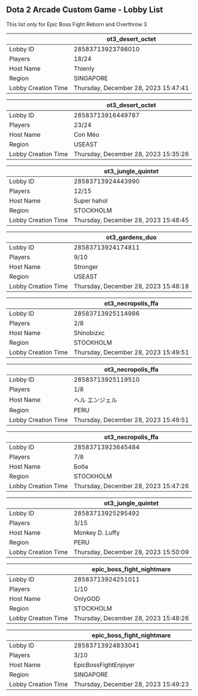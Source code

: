 ## Dota 2 Arcade Custom Game - Lobby List

This list only for Epic Boss Fight Reborn and Overthrow 3

|  | ot3_desert_octet |
| ------ | ------ |
| Lobby ID | 28583713923798010 |
| Players | 18/24 |
| Host Name | Thienly |
| Region | SINGAPORE |
| Lobby Creation Time | Thursday, December 28, 2023 15:47:41 |


|  | ot3_desert_octet |
| ------ | ------ |
| Lobby ID | 28583713916449787 |
| Players | 23/24 |
| Host Name | Con Mèo |
| Region | USEAST |
| Lobby Creation Time | Thursday, December 28, 2023 15:35:26 |


|  | ot3_jungle_quintet |
| ------ | ------ |
| Lobby ID | 28583713924443990 |
| Players | 12/15 |
| Host Name | Super hahol |
| Region | STOCKHOLM |
| Lobby Creation Time | Thursday, December 28, 2023 15:48:45 |


|  | ot3_gardens_duo |
| ------ | ------ |
| Lobby ID | 28583713924174811 |
| Players | 9/10 |
| Host Name | Stronger |
| Region | USEAST |
| Lobby Creation Time | Thursday, December 28, 2023 15:48:18 |


|  | ot3_necropolis_ffa |
| ------ | ------ |
| Lobby ID | 28583713925114986 |
| Players | 2/8 |
| Host Name | Shinobizxc |
| Region | STOCKHOLM |
| Lobby Creation Time | Thursday, December 28, 2023 15:49:51 |


|  | ot3_necropolis_ffa |
| ------ | ------ |
| Lobby ID | 28583713925119510 |
| Players | 1/8 |
| Host Name | ヘル エンジェル |
| Region | PERU |
| Lobby Creation Time | Thursday, December 28, 2023 15:49:51 |


|  | ot3_necropolis_ffa |
| ------ | ------ |
| Lobby ID | 28583713923645484 |
| Players | 7/8 |
| Host Name | Боба |
| Region | STOCKHOLM |
| Lobby Creation Time | Thursday, December 28, 2023 15:47:26 |


|  | ot3_jungle_quintet |
| ------ | ------ |
| Lobby ID | 28583713925295492 |
| Players | 3/15 |
| Host Name | Monkey D. Luffy |
| Region | PERU |
| Lobby Creation Time | Thursday, December 28, 2023 15:50:09 |


|  | epic_boss_fight_nightmare |
| ------ | ------ |
| Lobby ID | 28583713924251011 |
| Players | 1/10 |
| Host Name | OnlyGOD |
| Region | STOCKHOLM |
| Lobby Creation Time | Thursday, December 28, 2023 15:48:26 |


|  | epic_boss_fight_nightmare |
| ------ | ------ |
| Lobby ID | 28583713924833041 |
| Players | 3/10 |
| Host Name | EpicBossFightEnjoyer |
| Region | SINGAPORE |
| Lobby Creation Time | Thursday, December 28, 2023 15:49:23 |


